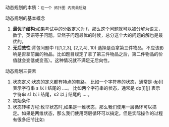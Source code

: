 动态规划的本质：`在一个 拓扑图 内找最短路`

动态规划的基本概念

1. **最优子结构**:如果考试中的分数定义为 f，那么这个问题就可以被分解为语文，数学，英语等子问题。显然子问题最优的时候，总分这个大的问题的解也是最优的。
2. **无后效性**:背包问题中 f([1,2,3], [2,2,4], 10) 选择是否拿第三件物品，不应该影响是否拿前面的物品。比如题目规定了拿了第三件物品之后，第二件物品的价值就会变低或变高）。这种情况就不满足无后向性。

动态规划三要素

1. 状态定义:状态的定义都有特点的套路。 比如一个字符串的状态，通常是 dp[i] 表示字符串 s 以 i 结尾的 ....。 比如两个字符串的状态，通常是 dp[i][j] 表示字符串 s1 以 i 结尾，s2 以 j 结尾的 ....。
2. 初始条件
3. 状态转移方程:枚举状态时,如果是一维状态，那么我们使用一层循环可以搞定。如果是两维状态，那么我们使用两层循环可以搞定。但是实际操作的过程有很多细节比如:
